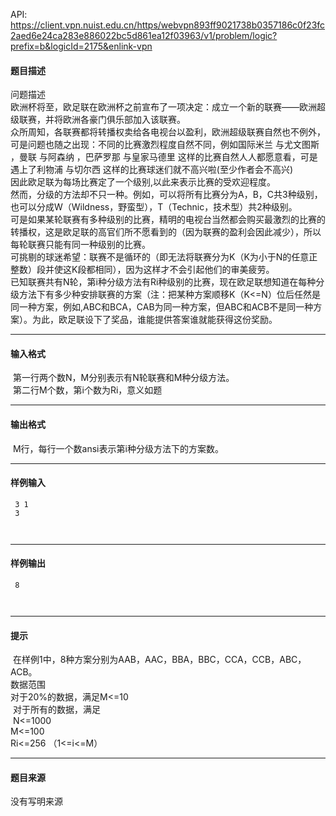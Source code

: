 API: https://client.vpn.nuist.edu.cn/https/webvpn893ff9021738b0357186c0f23fc2aed6e24ca283e886022bc5d861ea12f03963/v1/problem/logic?prefix=b&logicId=2175&enlink-vpn

#### 题目描述

问题描述  
欧洲杯将至，欧足联在欧洲杯之前宣布了一项决定：成立一个新的联赛——欧洲超级联赛，并将欧洲各豪门俱乐部加入该联赛。  
众所周知，各联赛都将转播权卖给各电视台以盈利，欧洲超级联赛自然也不例外，可是问题也随之出现：不同的比赛激烈程度自然不同，例如国际米兰 与尤文图斯 ，曼联 与阿森纳 ，巴萨罗那 与皇家马德里 这样的比赛自然人人都愿意看，可是遇上了利物浦 与切尔西 这样的比赛球迷们就不高兴啦(至少作者会不高兴)  
因此欧足联为每场比赛定了一个级别,以此来表示比赛的受欢迎程度。  
然而，分级的方法却不只一种。例如，可以将所有比赛分为A，B，C共3种级别，也可以分成W（Wildness，野蛮型），T（Technic，技术型）共2种级别。  
可是如果某轮联赛有多种级别的比赛，精明的电视台当然都会购买最激烈的比赛的转播权，这是欧足联的高官们所不愿看到的（因为联赛的盈利会因此减少），所以每轮联赛只能有同一种级别的比赛。  
可挑剔的球迷希望：联赛不是循环的（即无法将联赛分为K（K为小于N的任意正整数）段并使这K段都相同），因为这样才不会引起他们的审美疲劳。  
已知联赛共有N轮，第i种分级方法有Ri种级别的比赛，现在欧足联想知道在每种分级方法下有多少种安排联赛的方案（注：把某种方案顺移K（K<=N）位后任然是同一种方案，例如,ABC和BCA，CAB为同一种方案，但ABC和ACB不是同一种方案）。为此，欧足联设下了奖品，谁能提供答案谁就能获得这份奖励。

---

#### 输入格式

 第一行两个数N，M分别表示有N轮联赛和M种分级方法。  
 第二行M个数，第i个数为Ri，意义如题

---

#### 输出格式

 M行，每行一个数ansi表示第i种分级方法下的方案数。

  

---

#### 样例输入
```
 3 1
 3



```

---

#### 样例输出
```
 8



```

---

#### 提示

 在样例1中，8种方案分别为AAB，AAC，BBA，BBC，CCA，CCB，ABC，ACB。  
数据范围  
对于20%的数据，满足M<=10  
 对于所有的数据，满足  
 N<=1000  
M<=100  
Ri<=256 （1<=i<=M）

---

#### 题目来源

没有写明来源